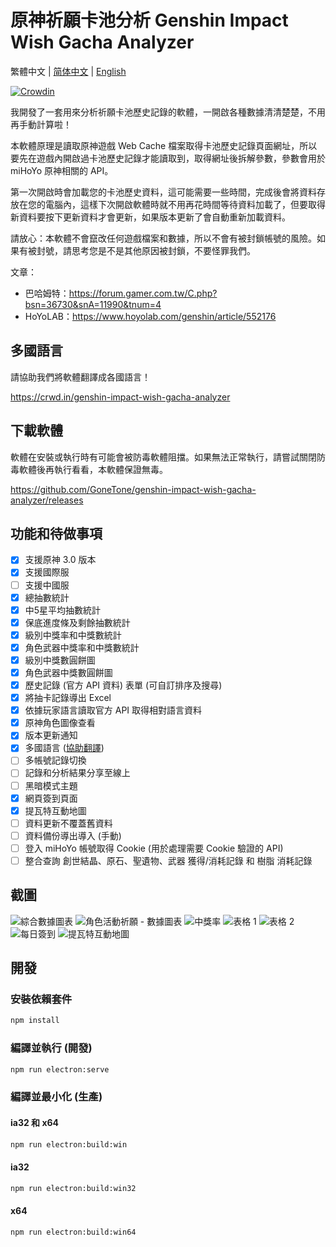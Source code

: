 # 原神祈願卡池分析 Genshin Impact Wish Gacha Analyzer

繁體中文 | [简体中文](README_ZH-CN.md) | [English](README_EN.md)

[![Crowdin](https://badges.crowdin.net/genshin-impact-wish-gacha-analyzer/localized.svg)](https://crowdin.com/project/genshin-impact-wish-gacha-analyzer)

我開發了一套用來分析祈願卡池歷史記錄的軟體，一開啟各種數據清清楚楚，不用再手動計算啦！

本軟體原理是讀取原神遊戲 Web Cache 檔案取得卡池歷史記錄頁面網址，所以要先在遊戲內開啟過卡池歷史記錄才能讀取到，取得網址後拆解參數，參數會用於 miHoYo 原神相關的 API。

第一次開啟時會加載您的卡池歷史資料，這可能需要一些時間，完成後會將資料存放在您的電腦內，這樣下次開啟軟體時就不用再花時間等待資料加載了，但要取得新資料要按下更新資料才會更新，如果版本更新了會自動重新加載資料。

請放心：本軟體不會竄改任何遊戲檔案和數據，所以不會有被封鎖帳號的風險。如果有被封號，請思考您是不是其他原因被封鎖，不要怪罪我們。

文章：
- 巴哈姆特：<https://forum.gamer.com.tw/C.php?bsn=36730&snA=11990&tnum=4>
- HoYoLAB：<https://www.hoyolab.com/genshin/article/552176>

## 多國語言

請協助我們將軟體翻譯成各國語言！

<https://crwd.in/genshin-impact-wish-gacha-analyzer>

## 下載軟體

軟體在安裝或執行時有可能會被防毒軟體阻擋。如果無法正常執行，請嘗試關閉防毒軟體後再執行看看，本軟體保證無毒。

<https://github.com/GoneTone/genshin-impact-wish-gacha-analyzer/releases>

## 功能和待做事項

- [x] 支援原神 3.0 版本
- [x] 支援國際服
- [ ] 支援中國服
- [x] 總抽數統計
- [x] 中5星平均抽數統計
- [x] 保底進度條及剩餘抽數統計
- [x] 級別中獎率和中獎數統計
- [x] 角色武器中獎率和中獎數統計
- [x] 級別中獎數圓餅圖
- [x] 角色武器中獎數圓餅圖
- [x] 歷史記錄 (官方 API 資料) 表單 (可自訂排序及搜尋)
- [x] 將抽卡記錄導出 Excel
- [x] 依據玩家語言讀取官方 API 取得相對語言資料
- [x] 原神角色圖像查看
- [x] 版本更新通知
- [x] 多國語言 ([協助翻譯](https://crwd.in/genshin-impact-wish-gacha-analyzer))
- [ ] 多帳號記錄切換
- [ ] 記錄和分析結果分享至線上
- [ ] 黑暗模式主題
- [X] 網頁簽到頁面
- [X] 提瓦特互動地圖
- [ ] 資料更新不覆蓋舊資料
- [ ] 資料備份導出導入 (手動)
- [ ] 登入 miHoYo 帳號取得 Cookie (用於處理需要 Cookie 驗證的 API)
- [ ] 整合查詢 創世結晶、原石、聖遺物、武器 獲得/消耗記錄 和 樹脂 消耗記錄

## 截圖

![綜合數據圖表](docs/images/zh-TW/1.png)
![角色活動祈願 - 數據圖表](docs/images/zh-TW/2.png)
![中獎率](docs/images/zh-TW/3.png)
![表格 1](docs/images/zh-TW/4.png)
![表格 2](docs/images/zh-TW/5.png)
![每日簽到](docs/images/zh-TW/6.png)
![提瓦特互動地圖](docs/images/zh-TW/7.png)

## 開發

### 安裝依賴套件

```bash
npm install
```

### 編譯並執行 (開發)

```bash
npm run electron:serve
```

### 編譯並最小化 (生產)

#### ia32 和 x64

```bash
npm run electron:build:win
```

#### ia32

```bash
npm run electron:build:win32
```

#### x64

```bash
npm run electron:build:win64
```
